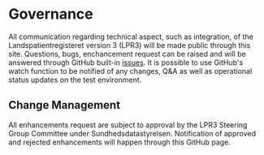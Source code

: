 # Governance
All communication regarding technical aspect, such as integration, of the Landspatientregisteret version 3 (LPR3) will be made public through this site.
Questions, bugs, enchancement request can be raised and will be answered through GitHub built-in [issues](https://github.com/scandihealth/lpr3-docs/issues).
It is possible to use GitHub's watch function to be notified of any changes, Q&A as well as operational status updates on the test environment.

## Change Management
All enhancements request are subject to approval by the LPR3 Steering Group Committee under Sundhedsdatastyrelsen.
Notification of approved and rejected enhancements will happen through this GitHub page.